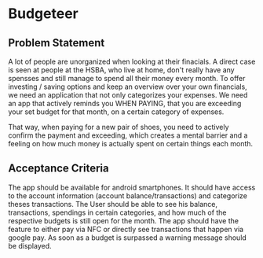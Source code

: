 # Budgeteer

## Problem Statement
A lot of people are unorganized when looking at their finacials. A direct case is seen at people at the HSBA, who live at home, don't really have any spensses and still manage to spend all their money every month.
To offer investing / saving options and keep an overview over your own financials, we need an application that not only categorizes your expenses. We need an app that actively reminds you WHEN PAYING, 
that you are exceeding your set budget for that month, on a certain category of expenses.

That way, when paying for a new pair of shoes, you need to actively confirm the payment and exceeding, which creates a mental barrier and a feeling on how much money is actually spent on certain things each month.

## Acceptance Criteria
The app should be available for android smartphones. It should have access to the account information (account balance/transactions) and categorize theses transactions.
The User should be able to see his balance, transactions, spendings in certain categories, and how much of the respective budgets is still open for the month.
The app should have the feature to either pay via NFC or directly see transactions that happen via google pay. As soon as a budget is surpassed a warning message should be displayed.